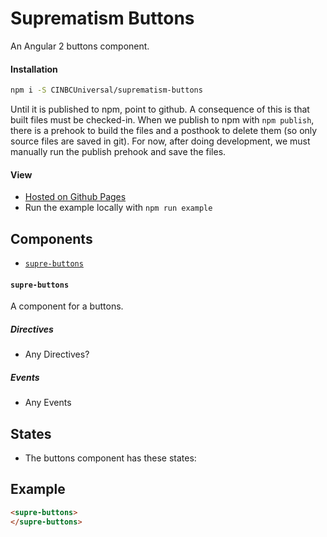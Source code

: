 # Suprematism Buttons

An Angular 2 buttons component.


#### Installation
```bash
npm i -S CINBCUniversal/suprematism-buttons
```
Until it is published to npm, point to github. A consequence of this is that
built files must be checked-in. When we publish to npm with `npm publish`,
there is a prehook to build the files and a posthook to delete them
(so only source files are saved in git). For now, after doing development,
we must manually run the publish prehook and save the files.


#### View
- [Hosted on Github Pages](https://cinbcuniversal.github.io/suprematism-buttons/)
- Run the example locally with `npm run example`


## Components
- [`supre-buttons`](#supre-buttons)

#### <a id="supre-buttons"></a> `supre-buttons`
A component for a buttons.

##### Directives
- Any Directives?

##### Events
- Any Events


## States
- The buttons component has these states:


## Example
```html
<supre-buttons>
</supre-buttons>
```

